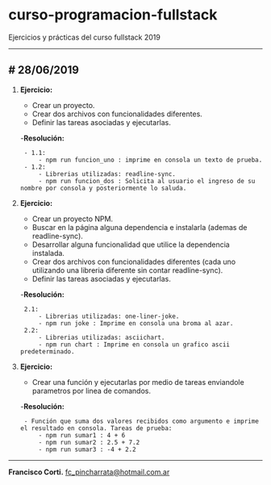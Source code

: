# curso-programacion-fullstack

Ejercicios y prácticas del curso fullstack 2019

***

## \# 28/06/2019

1. **Ejercicio:**
    - Crear un proyecto.
    - Crear dos archivos con funcionalidades diferentes.
    - Definir las tareas asociadas y ejecutarlas.

    -**Resolución:**
    
        - 1.1:
            - npm run funcion_uno : imprime en consola un texto de prueba.
        - 1.2:
            - Librerias utilizadas: readline-sync.
            - npm run funcion_dos : Solicita al usuario el ingreso de su nombre por consola y posteriormente lo saluda.
    
2. **Ejercicio:**
    - Crear un proyecto NPM.
    - Buscar en la página alguna dependencia e instalarla (ademas de readline-sync).
    - Desarrollar alguna funcionalidad que utilice la dependencia instalada.
    - Crear dos archivos con funcionalidades diferentes (cada uno utilizando una libreria diferente sin contar readline-sync).
    - Definir las tareas asociadas y ejecutarlas.
    
    -**Resolución:**
    
        2.1:
            - Librerias utilizadas: one-liner-joke.
            - npm run joke : Imprime en consola una broma al azar.
        2.2:
            - Librerias utilizadas: asciichart.
            - npm run chart : Imprime en consola un grafico ascii predeterminado.
    
3. **Ejercicio:**
    - Crear una función y ejecutarlas por medio de tareas enviandole parametros por linea de comandos.
    
    -**Resolución:**
    
        - Función que suma dos valores recibidos como argumento e imprime el resultado en consola. Tareas de prueba:
            - npm run sumar1 : 4 + 6
            - npm run sumar2 : 2.5 + 7.2
            - npm run sumar3 : -4 + 2.2

***

**Francisco Corti.**
fc_pincharrata@hotmail.com.ar
